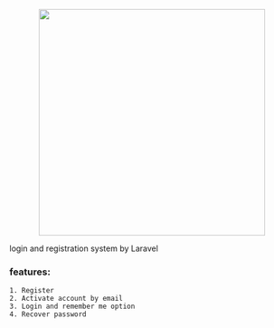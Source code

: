 <p align="center"><a href="https://laravel.com" target="_blank"><img src="https://raw.githubusercontent.com/laravel/art/master/logo-lockup/5%20SVG/2%20CMYK/1%20Full%20Color/laravel-logolockup-cmyk-red.svg" width="400"></a></p>

login and registration system by Laravel

### features:
```
1. Register
2. Activate account by email
3. Login and remember me option
4. Recover password
```
